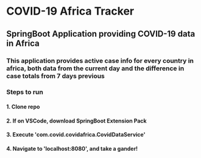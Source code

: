 # COVID-19 Africa Tracker
## SpringBoot Application providing COVID-19 data in Africa
### This application provides active case info for every country in africa, both data from the current day and the difference in case totals from 7 days previous

### Steps to run
#### 1. Clone repo
#### 2. If on VSCode, download SpringBoot Extension Pack
#### 3. Execute 'com.covid.covidafrica.CovidDataService'
#### 4. Navigate to 'localhost:8080', and take a gander!
